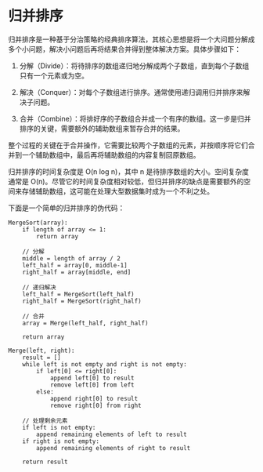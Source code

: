 # 归并排序
归并排序是一种基于分治策略的经典排序算法，其核心思想是将一个大问题分解成多个小问题，解决小问题后再将结果合并得到整体解决方案。具体步骤如下：

1. 分解（Divide）：将待排序的数组递归地分解成两个子数组，直到每个子数组只有一个元素或为空。

2. 解决（Conquer）：对每个子数组进行排序。通常使用递归调用归并排序来解决子问题。

3. 合并（Combine）：将排好序的子数组合并成一个有序的数组。这一步是归并排序的关键，需要额外的辅助数组来暂存合并的结果。

整个过程的关键在于合并操作，它需要比较两个子数组的元素，并按顺序将它们合并到一个辅助数组中，最后再将辅助数组的内容复制回原数组。

归并排序的时间复杂度是 O(n log n)，其中 n 是待排序数组的大小。空间复杂度通常是 O(n)。尽管它的时间复杂度相对较低，但归并排序的缺点是需要额外的空间来存储辅助数组，这可能在处理大型数据集时成为一个不利之处。

下面是一个简单的归并排序的伪代码：

```plaintext
MergeSort(array):
    if length of array <= 1:
        return array
    
    // 分解
    middle = length of array / 2
    left_half = array[0, middle-1]
    right_half = array[middle, end]
    
    // 递归解决
    left_half = MergeSort(left_half)
    right_half = MergeSort(right_half)
    
    // 合并
    array = Merge(left_half, right_half)
    
    return array

Merge(left, right):
    result = []
    while left is not empty and right is not empty:
        if left[0] <= right[0]:
            append left[0] to result
            remove left[0] from left
        else:
            append right[0] to result
            remove right[0] from right
    
    // 处理剩余元素
    if left is not empty:
        append remaining elements of left to result
    if right is not empty:
        append remaining elements of right to result
    
    return result
```